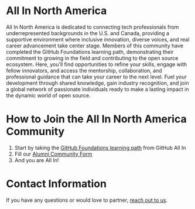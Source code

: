 # All In North America

All In North America is dedicated to connecting tech professionals from underrepresented backgrounds in the U.S. and Canada, providing a supportive environment where inclusive innovation, diverse voices, and real career advancement take center stage. Members of this community have completed the GitHub Foundations learning path, demonstrating their commitment to growing in the field and contributing to the open source ecosystem. Here, you’ll find opportunities to refine your skills, engage with fellow innovators, and access the mentorship, collaboration, and professional guidance that can take your career to the next level. Fuel your development through shared knowledge, gain industry recognition, and join a global network of passionate individuals ready to make a lasting impact in the dynamic world of open source.

# How to Join the All In North America Community

1. Start by taking the [GitHub Foundations learning path](https://learn.microsoft.com/en-us/collections/w1nebonx2g64nw) from GitHub All In
2. Fill our [Alumni Community Form](https://docs.google.com/forms/d/e/1FAIpQLSfbMy-v4pEDjBdOhwsSuC2DXeD33wNT8KvfhPLSjJuZcWCImg/viewform)
3. And you are All In!
   
# Contact Information

If you have any questions or would love to partner, [reach out to us](info@allinopensource.org).
